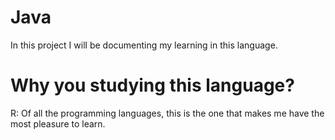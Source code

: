 # Java

In this project I will be documenting my learning in this language.

# Why you studying this language?
R: Of all the programming languages, this is the one that makes me have the most pleasure to learn.
